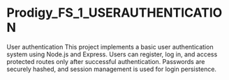 # Prodigy_FS_1_USERAUTHENTICATION
User authentication
This project implements a basic user authentication system using Node.js and Express. Users can register, log in, and access protected routes only after successful authentication. Passwords are securely hashed, and session management is used for login persistence.

